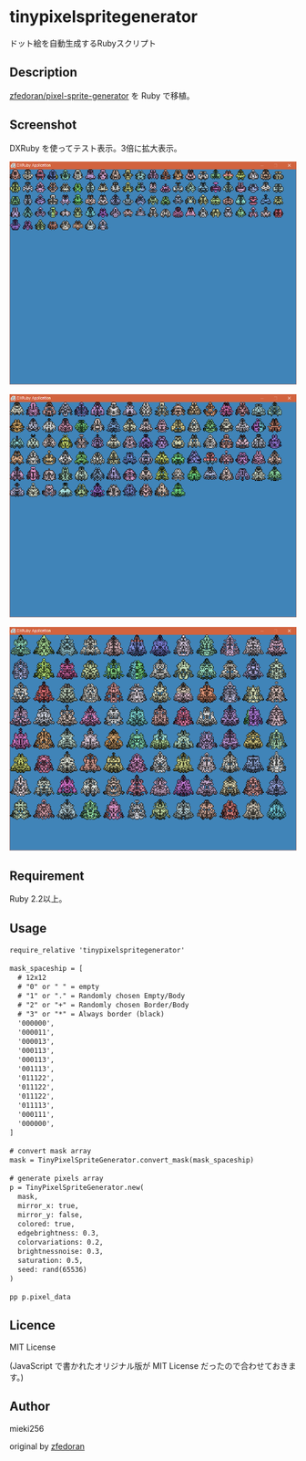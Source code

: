 tinypixelspritegenerator
========================

ドット絵を自動生成するRubyスクリプト

Description
-----------

[zfedoran/pixel-sprite-generator](https://github.com/zfedoran/pixel-sprite-generator) を Ruby で移植。

Screenshot
----------

DXRuby を使ってテスト表示。3倍に拡大表示。

![12x12](./screenshot/spaceship_12x12.png)

![16x16](./screenshot/spaceship_16x16.png)

![24x24](./screenshot/spaceship_24x24.png)

Requirement
-----------

Ruby 2.2以上。

Usage
-----

    require_relative 'tinypixelspritegenerator'

    mask_spaceship = [
      # 12x12
      # "0" or " " = empty
      # "1" or "." = Randomly chosen Empty/Body
      # "2" or "+" = Randomly chosen Border/Body
      # "3" or "*" = Always border (black)
      '000000',
      '000011',
      '000013',
      '000113',
      '000113',
      '001113',
      '011122',
      '011122',
      '011122',
      '011113',
      '000111',
      '000000',
    ]

    # convert mask array
    mask = TinyPixelSpriteGenerator.convert_mask(mask_spaceship)

    # generate pixels array
    p = TinyPixelSpriteGenerator.new(
      mask,
      mirror_x: true,
      mirror_y: false,
      colored: true,
      edgebrightness: 0.3,
      colorvariations: 0.2,
      brightnessnoise: 0.3,
      saturation: 0.5,
      seed: rand(65536)
    )

    pp p.pixel_data

Licence
-------

MIT License

(JavaScript で書かれたオリジナル版が MIT License だったので合わせておきます。)

Author
------

mieki256

original by [zfedoran](https://github.com/zfedoran)
